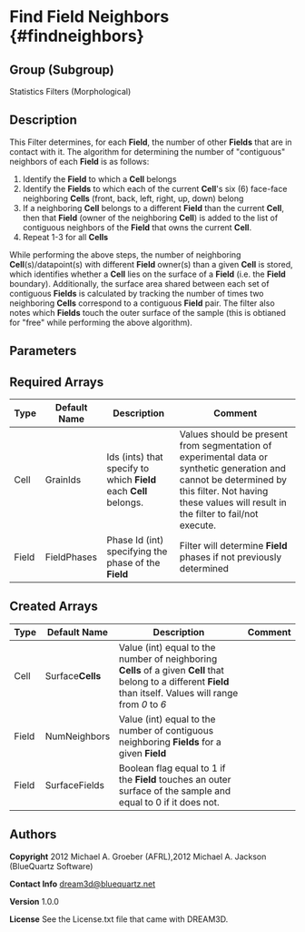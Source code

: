 Find Field Neighbors {#findneighbors}
==========

## Group (Subgroup) ##
Statistics Filters (Morphological)

## Description ##
This Filter determines, for each **Field**, the number of other **Fields** that are in contact with it.  The algorithm for determining the number of "contiguous" neighbors of each **Field** is as follows: 

1) Identify the **Field** to which a **Cell** belongs
2) Identify the **Fields** to which each of the current **Cell**'s six (6) face-face neighboring **Cells** (front, back, left, right, up, down) belong
3) If a neighboring **Cell** belongs to a different **Field** than the current **Cell**, then that **Field** (owner of the neighboring **Cell**) is added to the list of contiguous neighbors of the **Field** that owns the current **Cell**. 
4) Repeat 1-3 for all **Cells**

While performing the above steps, the number of neighboring **Cell**(s)/datapoint(s) with different **Field** owner(s) than a given **Cell** is stored, which identifies whether a **Cell** lies on the surface of a **Field** (i.e. the **Field** boundary).
Additionally, the surface area shared between each set of contiguous **Fields** is calculated by tracking the number of times two neighboring **Cells** correspond to a contiguous **Field** pair.
The filter also notes which **Fields** touch the outer surface of the sample (this is obtianed for "free" while performing the above algorithm).

## Parameters ##

## Required Arrays ##

| Type | Default Name | Description | Comment |
|------|--------------|-------------|---------|
| Cell | GrainIds | Ids (ints) that specify to which **Field** each **Cell** belongs. | Values should be present from segmentation of experimental data or synthetic generation and cannot be determined by this filter. Not having these values will result in the filter to fail/not execute. |
| Field | FieldPhases | Phase Id (int) specifying the phase of the **Field** | Filter will determine **Field** phases if not previously determined |

## Created Arrays ##

| Type | Default Name | Description | Comment |
|------|--------------|-------------|---------|
| Cell | Surface**Cells** | Value (int) equal to the number of neighboring **Cells** of a given **Cell** that belong to a different **Field** than itself. Values will range from *0* to *6* |  |
| Field | NumNeighbors | Value (int) equal to the number of contiguous neighboring **Fields** for a given **Field** |  |
| Field | SurfaceFields | Boolean flag equal to 1 if the **Field** touches an outer surface of the sample and equal to 0 if it does not. |  |

## Authors ##

**Copyright** 2012 Michael A. Groeber (AFRL),2012 Michael A. Jackson (BlueQuartz Software)

**Contact Info** dream3d@bluequartz.net

**Version** 1.0.0

**License**  See the License.txt file that came with DREAM3D.



